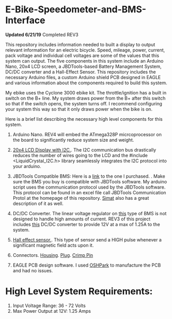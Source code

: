 # E-Bike-Speedometer-and-BMS-Interface

**Updated 6/21/19** Completed REV3

This repository includes information needed to built a display to output relevant information for an electric bicycle. Speed, mileage, power, current, pack voltage and individual cell voltages are some of the values that this system can output. The five components in this system include an Arduino Nano, 20x4 LCD screen, a JBDTools-based Battery Management System, DC/DC converter and a Hall-Effect Sensor. This repository includes the necessary Arduino files, a custom Arduino shield PCB designed in EAGLE and various information about the components required to build this system.

My ebike uses the Cyclone 3000 ebike kit. The throttle/ignition has a built in switch on the B+ line. My system draws power from the B+ after this switch so that if the switch opens, the system turns off. I recommend configuring your system this way so that it only draws power when the bike is on.

Here is a brief list describing the necessary high level components for this system.

1. Arduino Nano. REV4 will embed the ATmega328P micrcoprocessor on the board to significantly reduce system size and weight. 

2. [20x4 LCD Display with I2C.](https://www.ebay.com/sch/i.html?_from=R40&_trksid=m570.l1313&_nkw=20x4+i2c+lcd+&_sacat=0). The I2C communication bus drastically reduces the number of wires going to the LCD and the \#include <LiquidCrystal_I2C.h> library seamlessly integrates the I2C protocol into your arduino. 

3. JBDTools Compatible BMS: Here is a [link](https://www.aliexpress.com/item/15S-Li-ion-Battery-Intelligent-Smart-BMS-with-Bluetooth-function-and-PC-software-UART-communication-PCB/32876909159.html?spm=a2g0s.13010208.99999999.263.70483c00UKdgf7) to the one I purchased.  . Make sure the BMS you buy is compatible with JBDTools software. My arduino script uses the communication protocol used by the JBDTools software. This protocol can be found in an excel file call JBDTools Communication Protol at the homepage of this repository. [Simat](https://github.com/simat/BatteryMonitor/wiki/Generic-Chinese-Bluetooth-BMS-communication-protocol) also has a great description of it as well. 

4. DC/DC Converter. The linear voltage regulator on [this](https://www.aliexpress.com/item/15S-Li-ion-Battery-Intelligent-Smart-BMS-with-Bluetooth-function-and-PC-software-UART-communication-PCB/32876909159.html?spm=a2g0s.13010208.99999999.263.70483c00UKdgf7) type of BMS is not designed to handle high amounts of current. REV3 of this project includes [this](https://www.mouser.com/ProductDetail/MEAN-WELL/SKM15C-12?qs=erfQA2AIGbWiXI5iTXq5SA%3D%3D) DC/DC converter to provide 12V at a max of 1.25A to the system.

5. [Hall effect sensor.](https://www.adafruit.com/product/158). This type of sensor send a HIGH pulse whenever a significant magnetic field acts upon it.

6. Connectors. [Housing](https://www.mouser.com/ProductDetail/Molex/70543-0001?qs=sGAEpiMZZMtVoztFdqDXOwZ%252B3K3gi96X). [Plug](https://www.mouser.com/ProductDetail/Molex/50-57-9402?qs=%2Fha2pyFaduiLH0020kLaRTyvVPMd9o3wI7LfZqK7vYk%3D). [Crimp Pin](https://www.mouser.com/ProductDetail/Molex/16-02-0086-Cut-Strip?qs=sGAEpiMZZMs%252BGHln7q6pm%252Bv5BXf4QdrTI%252BpAylNNmmH%2F60rOt1UzkQ%3D%3D)

7. EAGLE PCB design software. I used [OSHPark](https://oshpark.com/) to manufacture the PCB and had no issues. 

# High Level System Requirements:

1. Input Voltage Range: 36 - 72 Volts
2. Max Power Output at 12V: 1.25 Amps


